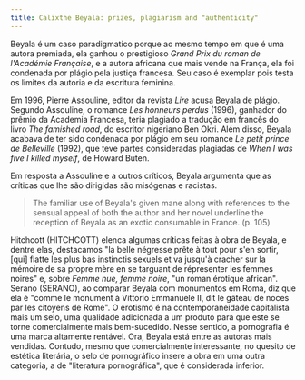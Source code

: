 ```yaml
---
title: Calixthe Beyala: prizes, plagiarism and "authenticity"
---
```


Beyala é um caso paradigmatico porque ao mesmo tempo em que é uma autora premiada, ela ganhou o prestigioso <em>Grand Prix du roman de l'Académie Française</em>, e a autora africana que mais vende na França, ela foi condenada por plágio pela justiça francesa. Seu caso é exemplar pois testa os limites da autoria e da escritura feminina.

Em 1996, Pierre Assouline, editor da revista <em>Lire</em> acusa Beyala de plágio. Segundo Assouline, o romance <em>Les honneurs perdus</em> (1996), ganhador do prêmio da Academia Francesa, teria plagiado a tradução em francês do livro <em>The famished road</em>, do escritor nigeriano Ben Okri. Além disso, Beyala acabava de ter sido condenada por plágio em seu romance <em>Le petit prince de Belleville</em> (1992), que teve partes consideradas plagiadas de <em>When I was five I killed myself</em>, de Howard Buten.

Em resposta a Assouline e a outros críticos, Beyala argumenta que as críticas que lhe são dirigidas são misógenas e racistas. 

> The familiar use of Beyala's given mane along with references to the sensual appeal of both the author and her novel underline the reception of Beyala as an exotic consumable in France. (p. 105)

Hitchcott (HITCHCOTT) elenca algumas críticas feitas à obra de Beyala, e  dentre elas, destacamos "la belle négresse prête à tout pour s'en sortir, \[qui] flatte les plus bas instinctis sexuels et va jusqu'à cracher sur la mémoire de sa propre mère en se targuant de répresenter les femmes noires" e, sobre <em>Femme nue, femme noire</em>, "un roman érotique african". Serano (SERANO), ao comparar Beyala com monumentos em Roma, diz que ela é "comme le monument à Vittorio Emmanuele II, dit le gâteau de noces par les citoyens de Rome". O erotismo é na contemporaneidade capitalista mais um selo, uma qualidade adicionada a um produto para que este se torne comercialmente mais bem-sucedido. Nesse sentido, a pornografia é uma marca altamente rentável. Ora, Beyala está entre as autoras mais vendidas. Contudo, mesmo que comercialmente interessante, no quesito de estética literária, o selo de pornográfico insere a obra em uma outra categoria, a de "literatura pornográfica", que é considerada inferior.
